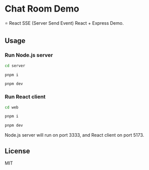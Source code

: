 # Chat Room Demo

⭐ React SSE (Server Send Event) React + Express Demo.

## Usage

### Run Node.js server

```bash
cd server
```

```bash
pnpm i
```

```bash
pnpm dev
```

### Run React client

```bash
cd web
```

```bash
pnpm i
```

```bash
pnpm dev
```

Node.js server will run on port 3333, and React client on port 5173.

## License

MIT
